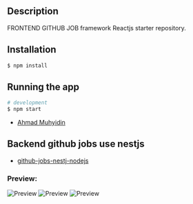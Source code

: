 ## Description

FRONTEND GITHUB JOB 
framework Reactjs starter repository.

## Installation

```bash
$ npm install
```

## Running the app

```bash
# development
$ npm start

```

- [Ahmad Muhyidin](https://github.com/muhyidin3222)

## Backend github jobs use nestjs 
- [github-jobs-nestj-nodejs](https://github.com/muhyidin3222/github-jobs-nestj-nodejs)


### Preview: 
![Preview](https://github.com/muhyidin3222/github-jobs-reactjs/review1.png)
![Preview](https://github.com/muhyidin3222/github-jobs-reactjs/review2.png)
![Preview](https://github.com/muhyidin3222/github-jobs-reactjs/review3.png)